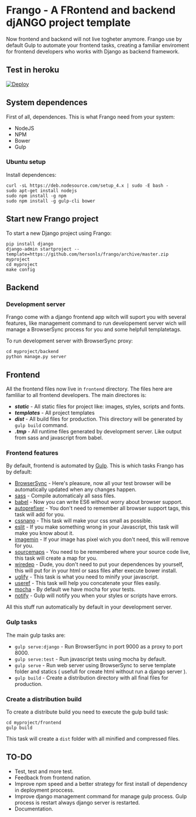 Frango - A FRontend and backend djANGO project template
=======================================================

Now frontend and backend will not live togheter anymore. Frango use by
default Gulp to automate your frontend tasks, creating a familiar enviroment 
for frontend developers who works with Django as backend framework.

Test in heroku
--------------

[![Deploy](https://www.herokucdn.com/deploy/button.svg)](https://heroku.com/deploy)

System dependences
------------------

First of all, dependences. This is what Frango need from your system:

- NodeJS
- NPM
- Bower
- Gulp 

### Ubuntu setup

Install dependences:

```
curl -sL https://deb.nodesource.com/setup_4.x | sudo -E bash -
sudo apt-get install nodejs
sudo npm install -g npm 
sudo npm install -g gulp-cli bower
```

Start new Frango project
------------------------

To start a new Django project using Frango:

```
pip install django
django-admin startproject --template=https://github.com/hersonls/frango/archive/master.zip myproject
cd myproject
make config
```

Backend
-------

### Development server

Frango come with a django frontend app witch will suport you
with several features, like management command to run developement server
wich will manage a BrowserSync process for you and some helpfull 
templatetags.

To run development server with BrowserSync proxy:

```
cd myproject/backend
python manage.py server
```

Frontend
--------

All the frontend files now live in ```frontend``` directory. The files here are
famliliar to all frontend developers. The main directores is:

- ***static*** - All static files for project like: images, styles, scripts and fonts.
- ***templates*** - All project templates
- ***dist*** - All build files for production. This directory will be generated by ```gulp build``` command.
- ***.tmp*** - All runtime files generated by development server. Like output from sass and javascript from babel.

### Frontend features

By default, frontend is automated by [Gulp](http://gulpjs.com/). This is which tasks Frango has by default:

- [BrowserSync]() - Here's pleasure, now all your test browser will be automatically updated when any changes happen.
- [sass](https://www.npmjs.com/package/gulp-sass) - Compile automaticaly all sass files.
- [babel](https://www.npmjs.com/package/gulp-babel) - Now you can write ES6 without worry about browser support.
- [autoprefixer](https://www.npmjs.com/package/gulp-autoprefixer) - You don't need to remember all browser support tags, this task will add for you.
- [cssnano](https://www.npmjs.com/package/cssnano) - This task will make your css small as possible.
- [eslit](https://www.npmjs.com/package/gulp-eslint) - If you make something wrong in your Javascript, this task will make you know about it.
- [imagemin](https://www.npmjs.com/package/gulp-imagemin) - If your image has pixel wich you don't need, this will remove for you.
- [sourcemaps](https://www.npmjs.com/package/gulp-sourcemaps) - You need to be remembered where your source code live, this task will create a map for you.
- [wiredep](https://www.npmjs.com/package/gulp-wiredep) - Dude, you don't need to put your dependences by yourself, this will put for in your html or sass files after execute bower install. 
- [uglify](https://www.npmjs.com/package/gulp-uglify) - This task is what you need to minify your javascript. 
- [useref](https://www.npmjs.com/package/gulp-useref) - This task will help you concatenate your files easily. 
- [mocha](https://mochajs.org/) - By default we have mocha for your tests.
- [notify](https://www.npmjs.com/package/gulp-notify) - Gulp will notify you when your styles or scripts have errors. 

All this stuff run automatically by default in your development server.

### Gulp tasks

The main gulp tasks are:

- ```gulp serve:django``` - Run BrowserSync in port 9000 as a proxy to port 8000.
- ```gulp serve:test``` - Run javascript tests using mocha by default.
- ```gulp serve``` - Run web server using BrowserSync to serve template folder and statics ( usefull for create html without run a django server ).
- ```gulp build``` - Create a distribution directory with all final files for production. 

### Create a distribution build

To create a distribute build you need to execute the gulp build task:

```
cd myproject/frontend
gulp build
```

This task will create a ```dist``` folder with all minified and compressed files.

TO-DO
-----

- Test, test and more test.
- Feedback from frontend nation.
- Improve npm speed and a better strategy for first install of dependency in deployment proccess.
- Improve django management command for manage gulp process. Gulp process is restart always django
  server is restarted.
- Documentation.
